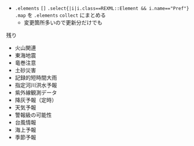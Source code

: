 
- `.elements` `[]` `.select{|i|i.class==REXML::Element && i.name=="Pref"}` `.map` を `.elements` `collect` にまとめる
	- 変更箇所多いので更新分だけでも

残り
- 火山関連
- 東海地震
- 竜巻注意
- 土砂災害
- 記録的短時間大雨
- 指定河川洪水予報
- 紫外線観測データ
- 降灰予報（定時）
- 天気予報
- 警報級の可能性
- 台風情報
- 海上予報
- 季節予報
